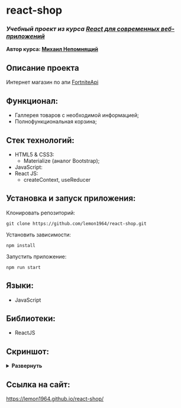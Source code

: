 # react-shop
### ***Учебный проект из курса [React для современных веб-приложений](https://stepik.org/course/114197/syllabus)***  
**Автор курса: [Михаил Непомнящий](https://www.udemy.com/user/mikhail-nepomniashchii/)**

## Описание проекта
Интернет магазин по апи [FortniteApi](https://fortniteapi.io)

## Функционал:
- Галлерея товаров с необходимой информацией;
- Полнофункциональная корзина;

## Стек технологий:
- HTML5 & CSS3:
  - Materialize (аналог Bootstrap);
- JavaScript:
- React JS:
  - createContext, useReducer 

## Установка и запуск приложения:
Клонировать репозиторий:

    git clone https://github.com/lemon1964/react-shop.git

Установить зависимости:

    npm install

Запустить приложение:

    npm run start

## Языки:
- JavaScript

## Библиотеки:
- ReactJS

## Скриншот:
<details><summary><b>Развернуть</b></summary>

[![react-shop](#)

</details>

## Ссылка на сайт:
https://lemon1964.github.io/react-shop/

